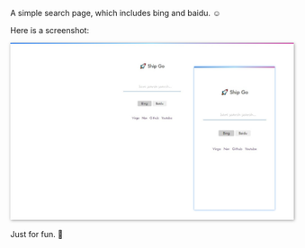 A simple search page, which includes bing and baidu. ☺️

Here is a screenshot:

<img src="imgs/screenshot.jpg" width="" style="float: ; box-shadow: 1px 1px 5px #999;" />

Just for fun. 🚀